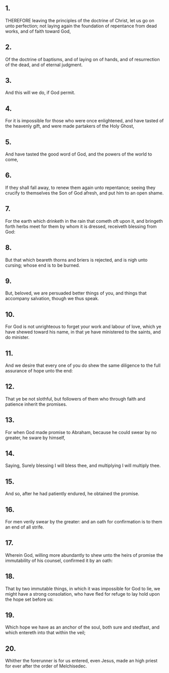 ## 1.
THEREFORE leaving the principles of the doctrine of Christ, let us go on unto perfection; not laying again the foundation of repentance from dead works, and of faith toward God,
## 2.
Of the doctrine of baptisms, and of laying on of hands, and of resurrection of the dead, and of eternal judgment.
## 3.
And this will we do, if God permit.
## 4.
For it is impossible for those who were once enlightened, and have tasted of the heavenly gift, and were made partakers of the Holy Ghost,
## 5.
And have tasted the good word of God, and the powers of the world to come,
## 6.
If they shall fall away, to renew them again unto repentance; seeing they crucify to themselves the Son of God afresh, and put him to an open shame.
## 7.
For the earth which drinketh in the rain that cometh oft upon it, and bringeth forth herbs meet for them by whom it is dressed, receiveth blessing from God:
## 8.
But that which beareth thorns and briers is rejected, and is nigh unto cursing; whose end is to be burned.
## 9.
But, beloved, we are persuaded better things of you, and things that accompany salvation, though we thus speak.
## 10.
For God is not unrighteous to forget your work and labour of love, which ye have shewed toward his name, in that ye have ministered to the saints, and do minister.
## 11.
And we desire that every one of you do shew the same diligence to the full assurance of hope unto the end:
## 12.
That ye be not slothful, but followers of them who through faith and patience inherit the promises.
## 13.
For when God made promise to Abraham, because he could swear by no greater, he sware by himself,
## 14.
Saying, Surely blessing I will bless thee, and multiplying I will multiply thee.
## 15.
And so, after he had patiently endured, he obtained the promise.
## 16.
For men verily swear by the greater: and an oath for confirmation is to them an end of all strife.
## 17.
Wherein God, willing more abundantly to shew unto the heirs of promise the immutability of his counsel, confirmed it by an oath:
## 18.
That by two immutable things, in which it was impossible for God to lie, we might have a strong consolation, who have fled for refuge to lay hold upon the hope set before us:
## 19.
Which hope we have as an anchor of the soul, both sure and stedfast, and which entereth into that within the veil;
## 20.
Whither the forerunner is for us entered, even Jesus, made an high priest for ever after the order of Melchisedec.
